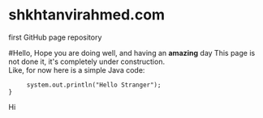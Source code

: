 # shkhtanvirahmed.com
first GitHub page repository

#Hello,
Hope you are doing well, and having an **amazing** day
This page is not done it, it's completely under construction.  
Like, for now here is a simple Java code:  
 ```public static void main(String args[])  {  
      system.out.println("Hello Stranger");  
 }  
 ```  
Hi
